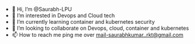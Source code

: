 - 👋 Hi, I’m @Saurabh-LPU
- 👀 I’m interested in Devops and Cloud tech 
- 🌱 I’m currently learning container and kubernetes security 
- 💞️ I’m looking to collaborate on Devops, cloud, container and kubernetes
- 📫 How to reach me ping me over mail-saurabhkumar..rkt@gmail.com 

<!---
Saurabh-LPU/Saurabh-LPU is a ✨ special ✨ repository because its `README.md` (this file) appears on your GitHub profile.
You can click the Preview link to take a look at your changes.
--->
